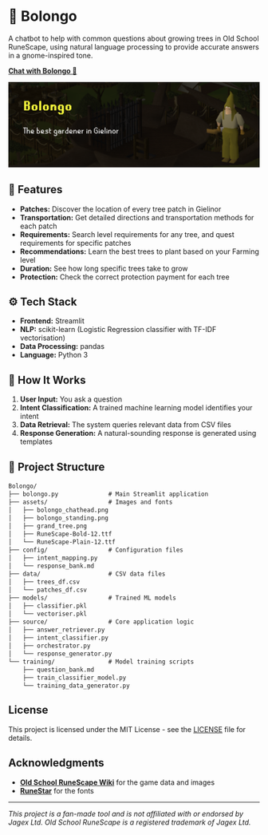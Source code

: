 # 🪏 Bolongo
A chatbot to help with common questions about growing trees in Old School RuneScape, using natural language processing to provide accurate answers in a gnome-inspired tone.

**[Chat with Bolongo 💬](https://bolongo.streamlit.app/)**

![Title](/title.png)

## 🌱 Features

- **Patches:** Discover the location of every tree patch in Gielinor
- **Transportation:** Get detailed directions and transportation methods for each patch
- **Requirements:** Search level requirements for any tree, and quest requirements for specific patches
- **Recommendations:** Learn the best trees to plant based on your Farming level
- **Duration:** See how long specific trees take to grow
- **Protection:** Check the correct protection payment for each tree

## ⚙️ Tech Stack

- **Frontend:** Streamlit
- **NLP:** scikit-learn (Logistic Regression classifier with TF-IDF vectorisation)
- **Data Processing:** pandas
- **Language:** Python 3

## 🤖 How It Works

1. **User Input:** You ask a question
2. **Intent Classification:** A trained machine learning model identifies your intent
3. **Data Retrieval:** The system queries relevant data from CSV files
4. **Response Generation:** A natural-sounding response is generated using templates

## 📁 Project Structure

```
Bolongo/
├── bolongo.py              # Main Streamlit application
├── assets/                 # Images and fonts
│   ├── bolongo_chathead.png
│   ├── bolongo_standing.png
│   ├── grand_tree.png
│   ├── RuneScape-Bold-12.ttf
│   └── RuneScape-Plain-12.ttf
├── config/                 # Configuration files
│   ├── intent_mapping.py   
│   └── response_bank.md    
├── data/                   # CSV data files
│   ├── trees_df.csv
│   └── patches_df.csv
├── models/                 # Trained ML models
│   ├── classifier.pkl
│   └── vectoriser.pkl
├── source/                 # Core application logic
│   ├── answer_retriever.py
│   ├── intent_classifier.py
│   ├── orchestrator.py
│   └── response_generator.py
└── training/               # Model training scripts
    ├── question_bank.md
    ├── train_classifier_model.py
    └── training_data_generator.py
```

## License

This project is licensed under the MIT License - see the [LICENSE](LICENSE) file for details.

## Acknowledgments

- **[Old School RuneScape Wiki](https://oldschool.runescape.wiki/)** for the game data and images
- **[RuneStar](https://github.com/RuneStar)** for the fonts

---

*This project is a fan-made tool and is not affiliated with or endorsed by Jagex Ltd. Old School RuneScape is a registered trademark of Jagex Ltd.*

